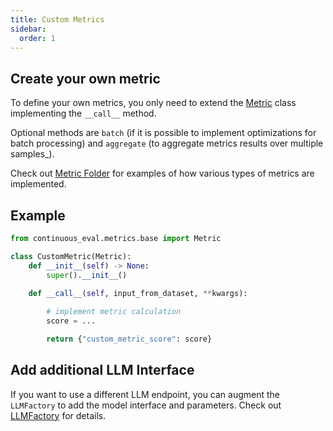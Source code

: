 ```yaml
---
title: Custom Metrics
sidebar:
  order: 1
---
```


## Create your own metric

To define your own metrics, you only need to extend the [Metric](https://github.com/relari-ai/continuous-eval/blob/3f90fc2f88940fcdef285056689aae9cad04848a/continuous_eval/metrics/base.py#L23C7-L23C13) class implementing the `__call__` method.

Optional methods are `batch` (if it is possible to implement optimizations for batch processing) and `aggregate` (to aggregate metrics results over multiple samples_).

Check out [Metric Folder](https://github.com/relari-ai/continuous-eval/tree/3f90fc2f88940fcdef285056689aae9cad04848a/continuous_eval/metrics) for examples of how various types of metrics are implemented.

## Example

```python title="CustomMetric.py"
from continuous_eval.metrics.base import Metric

class CustomMetric(Metric):
    def __init__(self) -> None:
        super().__init__()

    def __call__(self, input_from_dataset, **kwargs):
        
        # implement metric calculation
        score = ...

        return {"custom_metric_score": score}
```

## Add additional LLM Interface

If you want to use a different LLM endpoint, you can augment the `LLMFactory` to add the model interface and parameters.
Check out [LLMFactory](https://github.com/relari-ai/continuous-eval/blob/main/continuous_eval/llm_factory.py) for details.